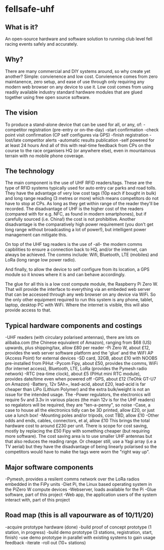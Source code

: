 # fellsafe-uhf

## What is it?
An open-source hardware and software solution to running club level fell racing events safely and accurately.

## Why?
There are many commercial and DIY systems around, so why create yet another?
Simple: convienence and low cost.
Convienence comes from zero maintanence, zero setup, and ease of use through only requiring any modern web browser on any device to use it.
Low cost comes from using readily available industry standard hardware modules that are glued together using free open source software.

## The vision
To produce a stand-alone device that can be used for all, or any, of:
 -competitor registration (pre-entry or on-the-day)
 -start confirmation
 -check point visit confirmation (CP self configures via GPS)
 -finish registration
 -lost/late competitor alerts
 -automatic results publication
 -self powered for at least 24 hours
And all of this with real-time feedback from CPs on the course to the race organisers HQ (or anywhere else), even in mountainous terrain with no mobile phone coverage.
 
## The technology
The main component is the use of UHF RFID readers/tags. These are the type of RFID systems typically used for auto entry car parks and road tolls. They have the advantage of very low cost tags (10p each if bought in bulk) and long range reading (3 metres or more) which means competitors do not have to stop at CPs. As long as they get within range of the reader they'll be recorded. The disadvantage of UHF is the higher cost of the readers (compared with for e.g. NFC, as found in modern smartphones), but if carefully sourced (i.e. China!) the cost is not prohibitive. Another disadvantage is the comparatively high power requirement (you don't get long range without broadcasting a lot of power!), but intelligent power management can mitigate this.

On top of the UHF tag readers is the use of -all- the modern comms capbilities to ensure a connection back to HQ, and/or the internet, can always be achieved. The comms include: Wifi, Bluetooth, LTE (mobiles) and LoRa (long range low power radio).

And finally, to allow the device to self configure from its location, a GPS module so it knows where it is and can behave accordingly.

The glue for all this is a low cost compute module, the Raspberry Pi Zero W. That will provide the interface to everything via an embeded web server that can be accessed through any web browser on any device via WiFi. So the only other equipment required to run this system is any phone, tablet, laptop, desktop PC with WiFi. Where the internet is visible, this will also provide access to that.

## Typical hardware components and costings
 -UHF readers (with circulary polarised antennas), there are lots on alibaba.com (the Chinese equivalent of Amazon), ranging from $68 (US) upwards, plus shipping/tax, allow £80 per reader
 -Pi Zero W, about £12, provides the web server software platform and the 'glue' and the WiFI AP (Access Point) for external devices
 -SD card, 32GB, about £10 with NOOBS pre-installed from PiHut
 -Pycom Fipy, about £50, provides the comms, WiFi (for internet access), Bluetooth, LTE, LoRa (provides the Pymesh radio network)
 -RTC (rea-time clock), about £5 (PiHut mini RTC module), provides date/time even when powered off
 -GPS, about £12 (TeOhk GT-U7 on Amazon)
 -Battery, 12v 5Ah+, lead-acid, about £20, lead-acid is far cheaper than LiPo (Lithium Polymer) and the extra bulk/weight is not an issue for the intended usage. The 
 -Power regulators, the electronics will require 5v and 3.3v in various places (the main 12v is for the UHF readers) so regalators will be required, they are "ten-a-penny", so noise
 -Case, a case to house all the electronics tidly can be 3D printed, allow £20, or just use a lunch box!
 -Mounting poles and/or tripods, cost TBD, allow £10
 -Other odds and ends, cables, connectors, et al, allow £10
 This brings the total hardware cost to around £230 per unit. There is scope for cost saving, mostly by replacing the £50 Fipy with something cheaper (but requiring more software). The cost saving area is to use smaller UHF antennas but that also reduces the reading range. Or cheaper still, use a Yagi array (i.e a TV aerial) but they have the disadvantage of being linearly polarised so the competitors would have to make the tags were worn the "right way up".
 
 ## Major software components
  -Pymesh, provides a resilent comms network over the LoRa radios embedded in the FiPy units
  -Diet Pi, the Linux based operating system in the PiZero W compute devices
  -Webserver, loads available for the Pi
  -Glue software, part of this project
  -Web app, the application users of the system interact with, part of this project
  
  ## Road map (this is all vapourware as of 10/11/20)
   -acquire prototype hardware (done)
   -build proof of concept prototype (1 station, in progress)
   -build demo prototype (3 stations, registration, start, finish)
   -use demo prototype in parallel with existing systems to gain usage feedback
   -iterate
   -roll out (10+ stations)
   
